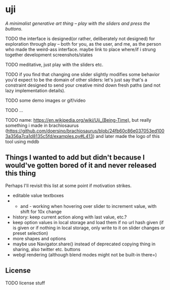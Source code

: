 # uji

*A minimalist generative art thing – play with the sliders and press the buttons.*

TODO the interface is designed(or rather, deliberately not designed) for exploration through play – both for you, as the user, and me, as the person who made the weird-ass interface. maybe link to place where/if i strung together development screenshots/states

TODO meditative, just play with the sliders etc.

TODO if you find that changing one slider slightly modifies some behavior you'd expect to be the domain of other sliders: let's just say that's a constraint designed to send your creative mind down fresh paths (and not lazy implementation details).

TODO some demo images or gif/video

TODO ...

TODO name: https://en.wikipedia.org/wiki/Uji_(Being-Time), but really something i made in brachiosaurus (https://github.com/doersino/brachiosaurus/blob/24fb60c86e037053ed1003a356a7ca1d8135c5fd/examples.py#L413) and later made the logo of this tool using mddb

## Things I wanted to add but didn't because I would've gotten bored of it and never released this thing

Perhaps I'll revisit this list at some point if motivation strikes.

* editable value textboxes
* + and - working when hovering over slider to increment value, with shift for 10x change
* history: keep current action along with last value, etc.?
* keep option values in local storage and load them if no url hash given (if is given or if nothing in local storage, only write to it on slider changes or preset selection)
* more shapes and options
* maybe use Navigator.share() instead of deprecated copying thing in sharing, also twitter etc. buttons
* webgl rendering (although blend modes might not be built-in there=)


## License

TODO license stuff

